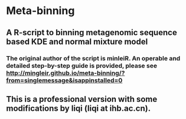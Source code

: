 # Meta-binning
## A R-script to binning metagenomic sequence based KDE and normal mixture model

### The original author of the script is minleiR. An operable and detailed step-by-step guide is provided, please see http://mingleir.github.io/meta-binning/?from=singlemessage&isappinstalled=0

## This is a professional version with some modifications by liqi (liqi at ihb.ac.cn).

